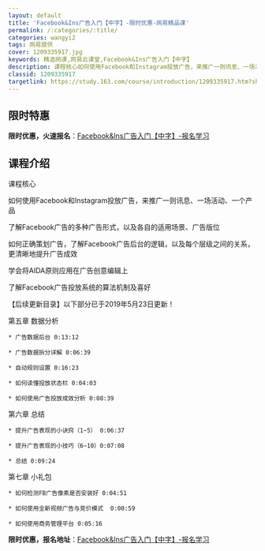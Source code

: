 ```yaml
---
layout: default
title: 'Facebook&Ins广告入门【中字】-限时优惠-网易精品课'
permalink: /:categories/:title/
categories: wangyi2
tags: 网易提供
cover: 1209335917.jpg
keywords: 精选网课,网易云课堂,Facebook&Ins广告入门【中字】
description: 课程核心如何使用Facebook和Instagram投放广告，来推广一则讯息、一场活动、一个产品了解Facebook广告
classid: 1209335917
targetlink: https://study.163.com/course/introduction/1209335917.htm?share=1&shareId=1025206652&utm_campaign=share&utm_medium=iphoneShare&utm_source=&utm_u=1025206652
---
```


## 限时特惠

**限时优惠，火速报名**：[Facebook&Ins广告入门【中字】-报名学习](https://study.163.com/course/introduction/1209335917.htm?share=1&shareId=1025206652&utm_campaign=share&utm_medium=iphoneShare&utm_source=&utm_u=1025206652)

## 课程介绍

课程核心



如何使用Facebook和Instagram投放广告，来推广一则讯息、一场活动、一个产品



了解Facebook广告的多种广告形式，以及各自的适用场景、广告版位



如何正确策划广告，了解Facebook广告后台的逻辑，以及每个层级之间的关系，更清晰地提升广告成效



学会将AIDA原则应用在广告创意编辑上



了解Facebook广告投放系统的算法机制及喜好



【后续更新目录】以下部分已于2019年5月23日更新！

第五章 数据分析

	* 广告数据后台 0:13:12

	* 广告数据拆分详解 0:06:39

	* 自动规则设置 0:16:23

	* 如何读懂投放状态栏 0:04:03

	* 如何使用广告投放成效分析 0:08:39



第六章 总结

	* 提升广告表现的小诀窍（1~5） 0:06:37

	* 提升广告表现的小技巧（6~10）0:07:08

	* 总结 0:09:24



第七章 小礼包

	* 如何检测FB广告像素是否安装好 0:04:51

	* 如何使用全新视频广告与竞价模式  0:00:59

	* 如何使用商务管理平台 0:05:16

**限时优惠，报名地址**：[Facebook&Ins广告入门【中字】-报名学习](https://study.163.com/course/introduction/1209335917.htm?share=1&shareId=1025206652&utm_campaign=share&utm_medium=iphoneShare&utm_source=&utm_u=1025206652)


